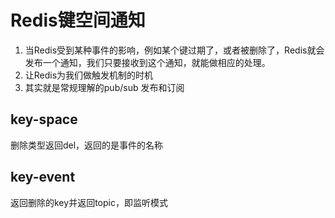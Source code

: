 # Redis键空间通知

1. 当Redis受到某种事件的影响，例如某个键过期了，或者被删除了，Redis就会发布一个通知，我们只要接收到这个通知，就能做相应的处理。
2. 让Redis为我们做触发机制的时机
3. 其实就是常规理解的pub/sub 发布和订阅

## key-space

删除类型返回del，返回的是事件的名称

## key-event

返回删除的key并返回topic，即监听模式

